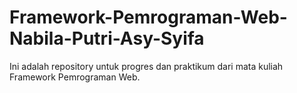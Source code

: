 # Framework-Pemrograman-Web-Nabila-Putri-Asy-Syifa
Ini adalah repository untuk progres dan praktikum dari mata kuliah Framework Pemrograman Web.
